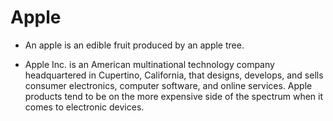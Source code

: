 # Apple

- An apple is an edible fruit produced by an apple tree.

- Apple Inc. is an American multinational technology company headquartered in Cupertino, California, that designs, develops, and sells consumer electronics, computer software, and online services. Apple products tend to be on the more expensive side of the spectrum when it comes to electronic devices.